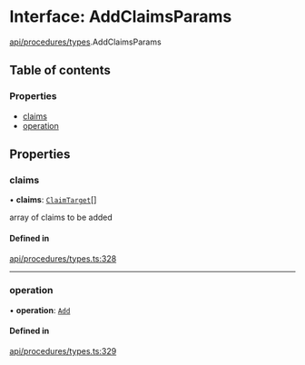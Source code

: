 # Interface: AddClaimsParams

[api/procedures/types](../wiki/api.procedures.types).AddClaimsParams

## Table of contents

### Properties

- [claims](../wiki/api.procedures.types.AddClaimsParams#claims)
- [operation](../wiki/api.procedures.types.AddClaimsParams#operation)

## Properties

### claims

• **claims**: [`ClaimTarget`](../wiki/types.ClaimTarget)[]

array of claims to be added

#### Defined in

[api/procedures/types.ts:328](https://github.com/PolymeshAssociation/polymesh-sdk/blob/07a4c5b0/src/api/procedures/types.ts#L328)

___

### operation

• **operation**: [`Add`](../wiki/api.procedures.types.ClaimOperation#add)

#### Defined in

[api/procedures/types.ts:329](https://github.com/PolymeshAssociation/polymesh-sdk/blob/07a4c5b0/src/api/procedures/types.ts#L329)
